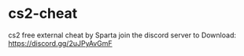 # cs2-cheat
cs2 free external cheat by Sparta
join the discord server to Download:
https://discord.gg/2uJPyAvGmF
